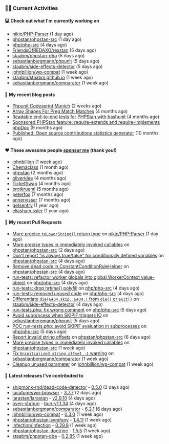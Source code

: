 ### 👨‍💻 Current Activities


#### 💻 Check out what I'm currently working on

- [nikic/PHP-Parser](https://github.com/nikic/PHP-Parser) (1 day ago)
- [phpstan/phpstan-src](https://github.com/phpstan/phpstan-src) (1 day ago)
- [php/php-src](https://github.com/php/php-src) (4 days ago)
- [FriendsOfREDAXO/rexstan](https://github.com/FriendsOfREDAXO/rexstan) (5 days ago)
- [staabm/phpstan-dba](https://github.com/staabm/phpstan-dba) (5 days ago)
- [sebastianbergmann/phpunit](https://github.com/sebastianbergmann/phpunit) (5 days ago)
- [staabm/side-effects-detector](https://github.com/staabm/side-effects-detector) (5 days ago)
- [johnbillion/wp-compat](https://github.com/johnbillion/wp-compat) (1 week ago)
- [staabm/staabm.github.io](https://github.com/staabm/staabm.github.io) (1 week ago)
- [sebastianbergmann/comparator](https://github.com/sebastianbergmann/comparator) (1 week ago)


#### 📜 My recent blog posts

- [Phpunit Codesprint Munich](https://staabm.github.io/2024/10/19/phpunit-codesprint-munich.html) (2 weeks ago)
- [Array Shapes For Preg Match Matches](https://staabm.github.io/2024/07/05/array-shapes-for-preg-match-matches.html) (4 months ago)
- [Readable end-to-end tests for PHPStan with bashunit](https://staabm.github.io/2024/06/28/readable-phpstan-end-to-end-tests-with-bashunit.html) (4 months ago)
- [Sponsored PHPStan feature: require-extends and require-implements phpDoc](https://staabm.github.io/2024/01/15/phpstan-require-extends-implements.html) (9 months ago)
- [Published: Open source contributions statistics generator](https://staabm.github.io/2024/01/10/oss-contribs-published.html) (10 months ago)


#### ❤️ These awesome people [sponsor me](https://github.com/sponsors/staabm) (thank you!)

- [johnbillion](https://github.com/johnbillion) (1 week ago)
- [Chemaclass](https://github.com/Chemaclass) (1 month ago)
- [phpstan](https://github.com/phpstan) (2 months ago)
- [oliverklee](https://github.com/oliverklee) (4 months ago)
- [TicketSwap](https://github.com/TicketSwap) (4 months ago)
- [brotkrueml](https://github.com/brotkrueml) (5 months ago)
- [peterfox](https://github.com/peterfox) (7 months ago)
- [annervisser](https://github.com/annervisser) (7 months ago)
- [getsentry](https://github.com/getsentry) (1 year ago)
- [eliashaeussler](https://github.com/eliashaeussler) (1 year ago)


#### 🔨 My recent Pull Requests

- [More precise `toLowerString()` return type](https://github.com/nikic/PHP-Parser/pull/1039) on [nikic/PHP-Parser](https://github.com/nikic/PHP-Parser) (1 day ago)
- [More precise types in immediately invoked callables](https://github.com/phpstan/phpstan-src/pull/3602) on [phpstan/phpstan-src](https://github.com/phpstan/phpstan-src) (2 days ago)
- [Don&#39;t report &#34;is always true/false&#34; for conditionally defined variables](https://github.com/phpstan/phpstan-src/pull/3598) on [phpstan/phpstan-src](https://github.com/phpstan/phpstan-src) (4 days ago)
- [Remove dead code in ConstantConditionRuleHelper](https://github.com/phpstan/phpstan-src/pull/3597) on [phpstan/phpstan-src](https://github.com/phpstan/phpstan-src) (4 days ago)
- [run-tests: refactor worker globals into global WorkerContext value-object](https://github.com/php/php-src/pull/16678) on [php/php-src](https://github.com/php/php-src) (4 days ago)
- [run-tests: drop hrtime() polyfill](https://github.com/php/php-src/pull/16677) on [php/php-src](https://github.com/php/php-src) (4 days ago)
- [run-tests: removed unused code](https://github.com/php/php-src/pull/16675) on [php/php-src](https://github.com/php/php-src) (4 days ago)
- [Differentiate `die(&#34;skip..&#34;)` from `die()` or `exit()`](https://github.com/staabm/side-effects-detector/pull/21) on [staabm/side-effects-detector](https://github.com/staabm/side-effects-detector) (4 days ago)
- [run-tests.php: fix wrong comment](https://github.com/php/php-src/pull/16666) on [php/php-src](https://github.com/php/php-src) (5 days ago)
- [Avoid subprocess when SKIPIF triggers IO](https://github.com/sebastianbergmann/phpunit/pull/6022) on [sebastianbergmann/phpunit](https://github.com/sebastianbergmann/phpunit) (5 days ago)
- [POC run-tests.php: avoid SKIPIF evaluation in subprocesses](https://github.com/php/php-src/pull/16664) on [php/php-src](https://github.com/php/php-src) (5 days ago)
- [Report invalid string offsets](https://github.com/phpstan/phpstan-src/pull/3594) on [phpstan/phpstan-src](https://github.com/phpstan/phpstan-src) (6 days ago)
- [More precise types in immediately invoked callables](https://github.com/phpstan/phpstan-src/pull/3593) on [phpstan/phpstan-src](https://github.com/phpstan/phpstan-src) (1 week ago)
- [Fix `Uninitialized string offset -1` warning](https://github.com/sebastianbergmann/comparator/pull/119) on [sebastianbergmann/comparator](https://github.com/sebastianbergmann/comparator) (1 week ago)
- [Cleanup unused parameter](https://github.com/johnbillion/wp-compat/pull/14) on [johnbillion/wp-compat](https://github.com/johnbillion/wp-compat) (1 week ago)


#### 🔭 Latest releases I've contributed to

- [shipmonk-rnd/dead-code-detector](https://github.com/shipmonk-rnd/dead-code-detector) - [0.5.0](https://github.com/shipmonk-rnd/dead-code-detector/releases/tag/0.5.0) (2 days ago)
- [lucatume/wp-browser](https://github.com/lucatume/wp-browser) - [3.7.7](https://github.com/lucatume/wp-browser/releases/tag/3.7.7) (2 days ago)
- [larastan/larastan](https://github.com/larastan/larastan) - [v2.9.10](https://github.com/larastan/larastan/releases/tag/v2.9.10) (4 days ago)
- [oven-sh/bun](https://github.com/oven-sh/bun) - [bun-v1.1.34](https://github.com/oven-sh/bun/releases/tag/bun-v1.1.34) (4 days ago)
- [sebastianbergmann/comparator](https://github.com/sebastianbergmann/comparator) - [6.2.1](https://github.com/sebastianbergmann/comparator/releases/tag/6.2.1) (6 days ago)
- [johnbillion/wp-compat](https://github.com/johnbillion/wp-compat) - [0.3.0](https://github.com/johnbillion/wp-compat/releases/tag/0.3.0) (1 week ago)
- [phpstan/phpstan-symfony](https://github.com/phpstan/phpstan-symfony) - [1.4.11](https://github.com/phpstan/phpstan-symfony/releases/tag/1.4.11) (1 week ago)
- [infection/infection](https://github.com/infection/infection) - [0.29.8](https://github.com/infection/infection/releases/tag/0.29.8) (1 week ago)
- [phpstan/phpstan-doctrine](https://github.com/phpstan/phpstan-doctrine) - [1.5.5](https://github.com/phpstan/phpstan-doctrine/releases/tag/1.5.5) (1 week ago)
- [staabm/phpstan-dba](https://github.com/staabm/phpstan-dba) - [0.2.85](https://github.com/staabm/phpstan-dba/releases/tag/0.2.85) (1 week ago)
